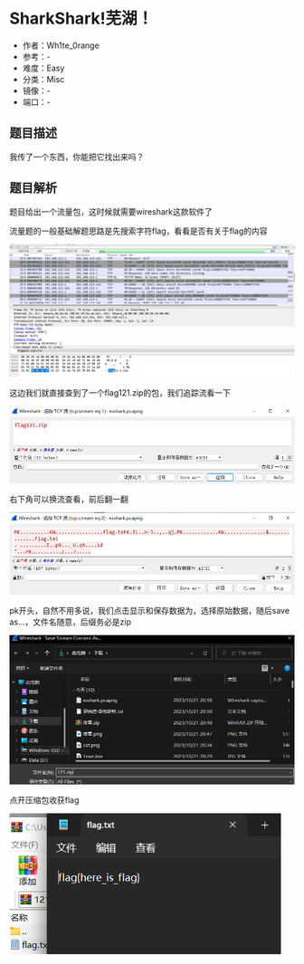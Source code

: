# SharkShark!芜湖！

- 作者：Wh1te_0range
- 参考：-
- 难度：Easy
- 分类：Misc
- 镜像：-
- 端口：-

## 题目描述

我传了一个东西，你能把它找出来吗？

## 题目解析

题目给出一个流量包，这时候就需要wireshark这款软件了

流量题的一般基础解题思路是先搜索字符flag，看看是否有关于flag的内容

![image-20231021205857111](writeup/images/image-20231021205857111.png)

这边我们就直接查到了一个flag121.zip的包，我们追踪流看一下

![image-20231021210017166](writeup/images/image-20231021210017166.png)

右下角可以换流查看，前后翻一翻

![](writeup/images/image-20231021210056578.png)

pk开头，自然不用多说，我们点击显示和保存数据为，选择原始数据，随后save as...，文件名随意，后缀务必是zip

![](writeup/images/image-20231021210235789.png)

点开压缩包收获flag

![](writeup/images/image-20231021210314382.png)
